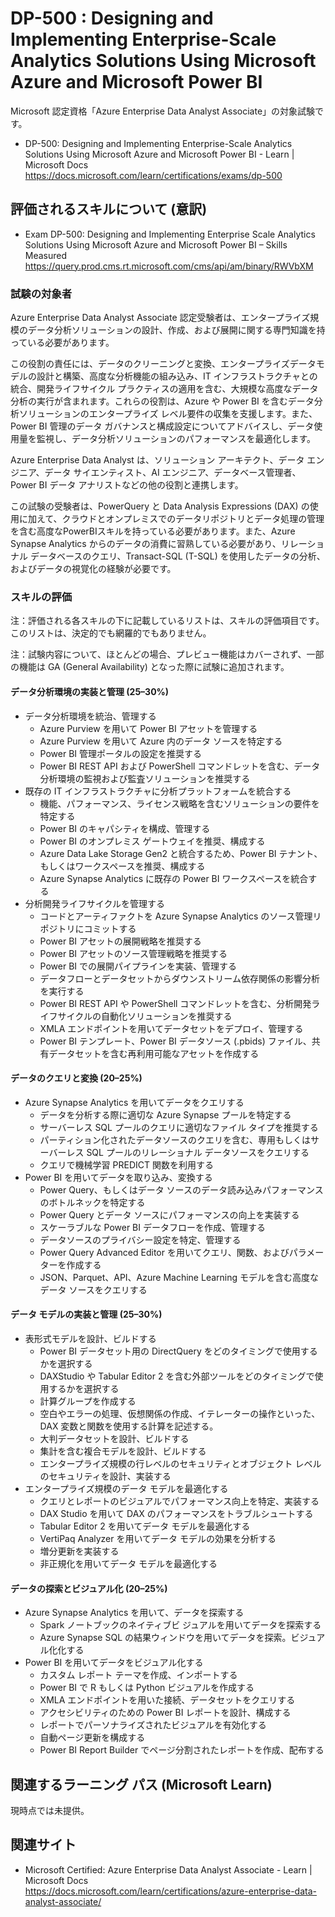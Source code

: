 # DP-500 : Designing and Implementing Enterprise-Scale Analytics Solutions Using Microsoft Azure and Microsoft Power BI
Microsoft 認定資格「Azure Enterprise Data Analyst Associate」の対象試験です。
- DP-500: Designing and Implementing Enterprise-Scale Analytics Solutions Using Microsoft Azure and Microsoft Power BI - Learn | Microsoft Docs  
https://docs.microsoft.com/learn/certifications/exams/dp-500

## 評価されるスキルについて (意訳)
- Exam DP-500: Designing and Implementing Enterprise Scale Analytics Solutions Using Microsoft Azure and Microsoft Power BI – Skills Measured  
https://query.prod.cms.rt.microsoft.com/cms/api/am/binary/RWVbXM

### 試験の対象者
Azure Enterprise Data Analyst Associate 認定受験者は、エンタープライズ規模のデータ分析ソリューションの設計、作成、および展開に関する専門知識を持っている必要があります。

この役割の責任には、データのクリーニングと変換、エンタープライズデータモデルの設計と構築、高度な分析機能の組み込み、IT インフラストラクチャとの統合、開発ライフサイクル プラクティスの適用を含む、大規模な高度なデータ分析の実行が含まれます。これらの役割は、Azure や Power BI を含むデータ分析ソリューションのエンタープライズ レベル要件の収集を支援します。また、Power BI 管理のデータ ガバナンスと構成設定についてアドバイスし、データ使用量を監視し、データ分析ソリューションのパフォーマンスを最適化します。

Azure Enterprise Data Analyst は、ソリューション アーキテクト、データ エンジニア、データ サイエンティスト、AI エンジニア、データベース管理者、Power BI データ アナリストなどの他の役割と連携します。

この試験の受験者は、PowerQuery と Data Analysis Expressions (DAX) の使用に加えて、クラウドとオンプレミスでのデータリポジトリとデータ処理の管理を含む高度なPowerBIスキルを持っている必要があります。また、Azure Synapse Analytics からのデータの消費に習熟している必要があり、リレーショナル データベースのクエリ、Transact-SQL (T-SQL) を使用したデータの分析、およびデータの視覚化の経験が必要です。

### スキルの評価
注：評価される各スキルの下に記載しているリストは、スキルの評価項目です。このリストは、決定的でも網羅的でもありません。

注：試験内容について、ほとんどの場合、プレビュー機能はカバーされず、一部の機能は GA (General Availability) となった際に試験に追加されます。

#### データ分析環境の実装と管理 (25–30%)
- データ分析環境を統治、管理する
  - Azure Purview を用いて Power BI アセットを管理する
  - Azure Purview を用いて Azure 内のデータ ソースを特定する
  - Power BI 管理ポータルの設定を推奨する
  - Power BI REST API および PowerShell コマンドレットを含む、データ分析環境の監視および監査ソリューションを推奨する
- 既存の IT インフラストラクチャに分析プラットフォームを統合する
  - 機能、パフォーマンス、ライセンス戦略を含むソリューションの要件を特定する
  - Power BI のキャパシティを構成、管理する
  - Power BI のオンプレミス ゲートウェイを推奨、構成する
  - Azure Data Lake Storage Gen2 と統合するため、Power BI テナント、もしくはワークスペースを推奨、構成する
  - Azure Synapse Analytics に既存の Power BI ワークスペースを統合する
- 分析開発ライフサイクルを管理する
  - コードとアーティファクトを Azure Synapse Analytics のソース管理リポジトリにコミットする
  - Power BI アセットの展開戦略を推奨する
  - Power BI アセットのソース管理戦略を推奨する
  - Power BI での展開パイプラインを実装、管理する
  - データフローとデータセットからダウンストリーム依存関係の影響分析を実行する
  - Power BI REST API や PowerShell コマンドレットを含む、分析開発ライフサイクルの自動化ソリューションを推奨する
  - XMLA エンドポイントを用いてデータセットをデプロイ、管理する
  - Power BI テンプレート、Power BI データソース (.pbids) ファイル、共有データセットを含む再利用可能なアセットを作成する
#### データのクエリと変換 (20–25%)
- Azure Synapse Analytics を用いてデータをクエリする
  - データを分析する際に適切な Azure Synapse プールを特定する
  - サーバーレス SQL プールのクエリに適切なファイル タイプを推奨する
  - パーティション化されたデータソースのクエリを含む、専用もしくはサーバーレス SQL プールのリレーショナル データソースをクエリする
  - クエリで機械学習 PREDICT 関数を利用する
- Power BI を用いてデータを取り込み、変換する
  - Power Query、もしくはデータ ソースのデータ読み込みパフォーマンスのボトルネックを特定する
  - Power Query とデータ ソースにパフォーマンスの向上を実装する
  - スケーラブルな Power BI データフローを作成、管理する
  - データソースのプライバシー設定を特定、管理する
  - Power Query Advanced Editor を用いてクエリ、関数、およびパラメーターを作成する
  - JSON、Parquet、API、Azure Machine Learning モデルを含む高度なデータ ソースをクエリする
#### データ モデルの実装と管理 (25–30%)
- 表形式モデルを設計、ビルドする
  - Power BI データセット用の DirectQuery をどのタイミングで使用するかを選択する
  - DAXStudio や Tabular Editor 2 を含む外部ツールをどのタイミングで使用するかを選択する
  - 計算グループを作成する
  - 空白やエラーの処理、仮想関係の作成、イテレーターの操作といった、DAX 変数と関数を使用する計算を記述する。
  - 大判データセットを設計、ビルドする
  - 集計を含む複合モデルを設計、ビルドする
  - エンタープライズ規模の行レベルのセキュリティとオブジェクト レベルのセキュリティを設計、実装する
- エンタープライズ規模のデータ モデルを最適化する
  - クエリとレポートのビジュアルでパフォーマンス向上を特定、実装する
  - DAX Studio を用いて DAX のパフォーマンスをトラブルシュートする
  - Tabular Editor 2 を用いてデータ モデルを最適化する
  - VertiPaq Analyzer を用いてデータ モデルの効果を分析する
  - 増分更新を実装する
  - 非正規化を用いてデータ モデルを最適化する
#### データの探索とビジュアル化 (20–25%)
- Azure Synapse Analytics を用いて、データを探索する
  - Spark ノートブックのネイティブビ ジュアルを用いてデータを探索する
  - Azure Synapse SQL の結果ウィンドウを用いてデータを探索。ビジュアル化化する
- Power BI を用いてデータをビジュアル化する
  - カスタム レポート テーマを作成、インポートする
  - Power BI で R もしくは Python ビジュアルを作成する
  - XMLA エンドポイントを用いた接続、データセットをクエリする
  - アクセシビリティのための Power BI レポートを設計、構成する
  - レポートでパーソナライズされたビジュアルを有効化する
  - 自動ページ更新を構成する
  - Power BI Report Builder でページ分割されたレポートを作成、配布する

## 関連するラーニング パス (Microsoft Learn)
現時点では未提供。

## 関連サイト
- Microsoft Certified: Azure Enterprise Data Analyst Associate - Learn | Microsoft Docs  
https://docs.microsoft.com/learn/certifications/azure-enterprise-data-analyst-associate/
